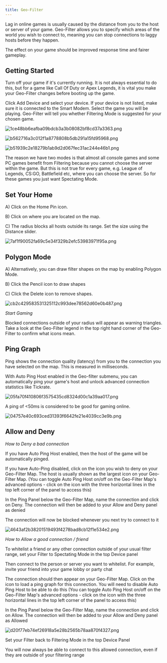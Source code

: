 ```yaml
---
title: Geo-Filter
---
```


Lag in online games is usually caused by the distance from you to the host or server of your game. Geo-Filter allows you to specify which areas of the world you wish to connect to, meaning you can stop connections to laggy hosts before they happen.

The effect on your game should be improved response time and fairer gameplay.

## Getting Started

Turn off your game if it's currently running. It is not always essential to do this, but for a game like Call Of Duty or Apex Legends, it is vital you make your Geo-Filter changes before booting up the game.

Click Add Device and select your device. If your device is not listed, make sure it is connected to the Smart Modem. Select the game you will be playing. Geo-Filter will tell you whether Filtering Mode is suggested for your chosen game.

![1ce48bb6eafba09bdcb3a3b08082bf8cd37a3363.png](geo-filter/1ce48bb6eafba09bdcb3a3b08082bf8cd37a3363.png)

![b562716a3c012f1a8778808b5db291a15fd95968.png](geo-filter/b562716a3c012f1a8778808b5db291a15fd95968.png)

![b51939c2e18279b1ab9d2d067fec31ac244e46b1.png](geo-filter/b51939c2e18279b1ab9d2d067fec31ac244e46b1.png)

The reason we have two modes is that almost all console games and some PC games benefit from Filtering because you cannot choose the server within the game. But this is not true for every game, e.g. League of Legends, CS:GO, Battlefield etc, where you can choose the server. So for these games you just want Spectating Mode.

## Set Your Home

A) Click on the Home Pin icon.

B) Click on where you are located on the map.

C) The radius blocks all hosts outside its range. Set the size using the Distance slider.

![7af1f90052fa69c5e34f329b2efc53983971f95a.png](geo-filter/7af1f90052fa69c5e34f329b2efc53983971f95a.png)

## Polygon Mode

A) Alternatively, you can draw filter shapes on the map by enabling Polygon Mode.

B) Click the Pencil icon to draw shapes

C) Click the Delete icon to remove shapes.

![cb2c429583531325112c993dee78562d60e0b487.png](geo-filter/cb2c429583531325112c993dee78562d60e0b487.png)

*Start Gaming*

Blocked connections outside of your radius will appear as warning triangles. Take a look at the Geo-Filter legend in the top right hand corner of the Geo-Filter to confirm what icons mean.

## Ping Graph

Ping shows the connection quality (latency) from you to the connection you have selected on the map. This is measured in milliseconds.

With Auto Ping Host enabled in the Geo-filter submenu, you can automatically ping your game's host and unlock advanced connection statistics like Tickrate.

![05fa70f410806f3575435cd8324d00c1a39aa017.png](geo-filter/05fa70f410806f3575435cd8324d00c1a39aa017.png)

A ping of <50ms is considered to be good for gaming online.

![04757e40c693ced31393f6642fe21e4039cc3e9b.png](geo-filter/04757e40c693ced31393f6642fe21e4039cc3e9b.png)

## Allow and Deny

*How to Deny a bad connection*

If you have Auto Ping Host enabled, then the host of the game will be automatically pinged.

If you have Auto-Ping disabled, click on the icon you wish to deny on your Geo-Filter Map. The host is usually shown as the largest icon on your Geo-Filter Map. (You can toggle Auto Ping Host on/off on the Geo-Filter Map's advanced options - click on the icon with the three horizontal lines in the top left corner of the panel to access this)

In the Ping Panel below the Geo-Filter Map, name the connection and click on Deny. The connection will then be added to your Allow and Deny panel as denied

The connection will now be blocked whenever you next try to connect to it

![4643af2b38201519493f4278bad8cb12f1e534e2.png](geo-filter/4643af2b38201519493f4278bad8cb12f1e534e2.png)

*How to Allow a good connection / friend* 

To whitelist a friend or any other connection outside of your usual filter range, set your Filter to Spectating Mode in the top Device panel

Then connect to the person or server you want to whitelist. For example, invite your friend into your game lobby or party chat

The connection should then appear on your Geo-Filter Map. Click on the icon to load a ping graph for this connection. You will need to disable Auto Ping Host to be able to do this (You can toggle Auto Ping Host on/off on the Geo-Filter Map's advanced options - click on the icon with the three horizontal lines in the top left corner of the panel to access this)

In the Ping Panel below the Geo-Filter Map, name the connection and click on Allow. The connection will then be added to your Allow and Deny panel as Allowed

![d20f77eb74ef26918a5e28b2565b78aa870f4327.png](geo-filter/d20f77eb74ef26918a5e28b2565b78aa870f4327.png)



Set your Filter back to Filtering Mode in the top Device Panel

You will now always be able to connect to this allowed connection, even if they are outside of your filtering range

